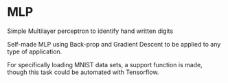 # MLP
Simple Multilayer perceptron to identify hand written digits

Self-made MLP using Back-prop and Gradient Descent to be applied to any type of application.

For specifically loading MNIST data sets, a support function is made, though this task could be automated with Tensorflow.
